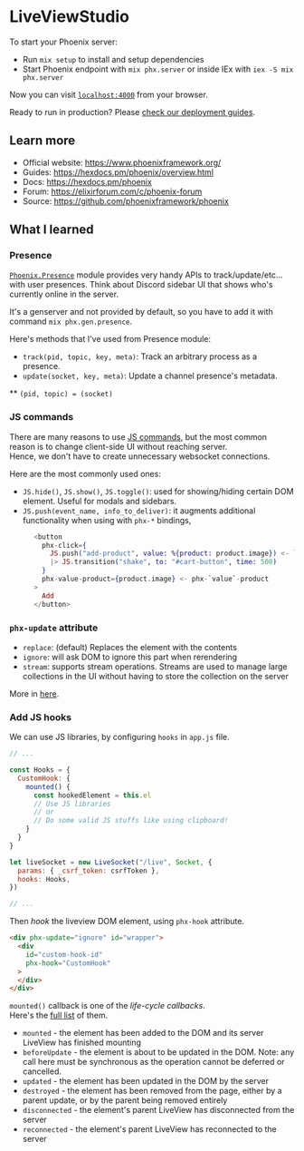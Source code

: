 # LiveViewStudio

To start your Phoenix server:

  * Run `mix setup` to install and setup dependencies
  * Start Phoenix endpoint with `mix phx.server` or inside IEx with `iex -S mix phx.server`

Now you can visit [`localhost:4000`](http://localhost:4000) from your browser.

Ready to run in production? Please [check our deployment guides](https://hexdocs.pm/phoenix/deployment.html).

## Learn more

  * Official website: <https://www.phoenixframework.org/>
  * Guides: <https://hexdocs.pm/phoenix/overview.html>
  * Docs: <https://hexdocs.pm/phoenix>
  * Forum: <https://elixirforum.com/c/phoenix-forum>
  * Source: <https://github.com/phoenixframework/phoenix>


## What I learned

### Presence

[`Phoenix.Presence`](https://hexdocs.pm/phoenix/Phoenix.Presence.html) module provides very handy APIs to track/update/etc... with user presences. 
Think about Discord sidebar UI that shows who's currently online in the server.  

It's a genserver and not provided by default, so you have to add it with command `mix phx.gen.presence`.  

Here's methods that I've used from Presence module:
- `track(pid, topic, key, meta)`: Track an arbitrary process as a presence.
- `update(socket, key, meta)`: Update a channel presence's metadata.

** `(pid, topic) = (socket)`


### JS commands

There are many reasons to use [JS commands](https://hexdocs.pm/phoenix_live_view/Phoenix.LiveView.JS.html), 
but the most common reason is to change client-side UI without reaching server.   
Hence, we don't have to create unnecessary websocket connections.  

Here are the most commonly used ones:
- `JS.hide()`, `JS.show()`, `JS.toggle()`: used for showing/hiding certain DOM element. Useful for modals and sidebars.
- `JS.push(event_name, info_to_deliver)`: it augments additional functionality when using with `phx-*` bindings, 
```elixir
      <button
        phx-click={
          JS.push("add-product", value: %{product: product.image}) <- `value`
          |> JS.transition("shake", to: "#cart-button", time: 500)
        }
        phx-value-product={product.image} <- phx-`value`-product
      >
        Add
      </button>
```

### `phx-update` attribute

- `replace`: (default) Replaces the element with the contents
- `ignore`: will ask DOM to ignore this part when rerendering
- `stream`: supports stream operations. Streams are used to manage large collections in the UI without having to store the collection on the server
  
More in [here](https://hexdocs.pm/phoenix_live_view/dom-patching.html).

### Add JS hooks

We can use JS libraries, by configuring `hooks` in `app.js` file.

```js
// ...

const Hooks = {
  CustomHook: {
    mounted() {
      const hookedElement = this.el
      // Use JS libraries 
      // or
      // Do some valid JS stuffs like using clipboard!
    }
  }
}

let liveSocket = new LiveSocket("/live", Socket, {
  params: { _csrf_token: csrfToken },
  hooks: Hooks, 
})

// ...
```

Then _hook_ the liveview DOM element, using `phx-hook` attribute.

```html
<div phx-update="ignore" id="wrapper">
  <div
    id="custom-hook-id"
    phx-hook="CustomHook"    
  >
  </div>
</div>
```

`mounted()` callback is one of the _life-cycle callbacks_.   
Here's the [full list](https://hexdocs.pm/phoenix_live_view/js-interop.html#client-hooks-via-phx-hook) of them.

* `mounted` - the element has been added to the DOM and its server LiveView has finished mounting
* `beforeUpdate` - the element is about to be updated in the DOM. Note: any call here must be synchronous as the operation cannot be deferred or cancelled.
* `updated` - the element has been updated in the DOM by the server
* `destroyed` - the element has been removed from the page, either by a parent update, or by the parent being removed entirely
* `disconnected` - the element's parent LiveView has disconnected from the server
* `reconnected` - the element's parent LiveView has reconnected to the server